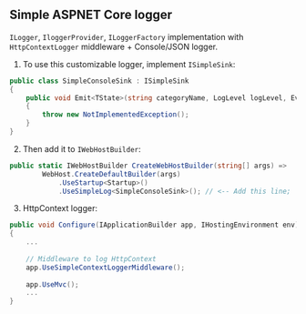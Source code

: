 ## Simple ASPNET Core logger

`ILogger`, `IloggerProvider`, `ILoggerFactory` implementation with `HttpContextLogger` middleware + Console/JSON logger.

1) To use this customizable logger, implement `ISimpleSink`:

```csharp
public class SimpleConsoleSink : ISimpleSink
{
    public void Emit<TState>(string categoryName, LogLevel logLevel, EventId eventId, TState state, Exception exception, string message)
    {
        throw new NotImplementedException();
    }
}
```

2) Then add it to `IWebHostBuilder`:
```csharp
public static IWebHostBuilder CreateWebHostBuilder(string[] args) =>
        WebHost.CreateDefaultBuilder(args)
            .UseStartup<Startup>()
            .UseSimpleLog<SimpleConsoleSink>(); // <-- Add this line;
```

3) HttpContext logger:

```csharp
public void Configure(IApplicationBuilder app, IHostingEnvironment env)
{
    ...
    
    // Middleware to log HttpContext
    app.UseSimpleContextLoggerMiddleware();
    
    app.UseMvc();
    ...
}
```
